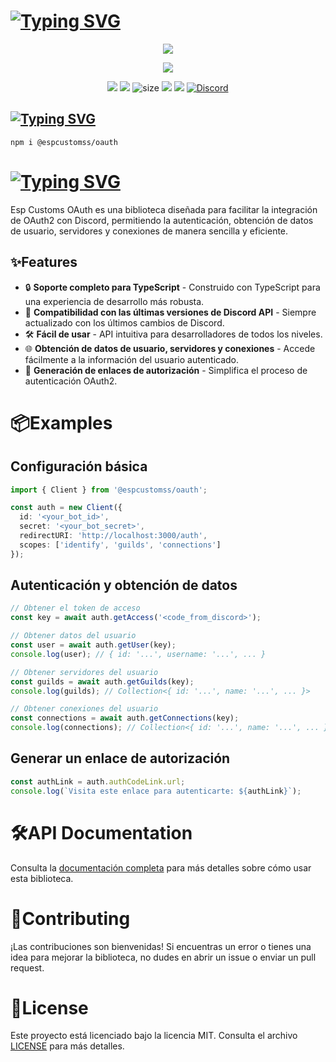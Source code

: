 # [![Typing SVG](https://readme-typing-svg.herokuapp.com?font=Fira+Code&weight=500&size=40&pause=1000&color=5865F2&multiline=true&random=false&width=435&lines=Esp+Customs+OAuth)](#)

<p align="center"><a href="https://github.com/esp-customs/OAuth"><img src="https://i.imgur.com/0lnboQ5.png"></a></p>
<p align="center"><a href="https://nodei.co/npm/@espcustomss/oauth/"><img src="https://nodei.co/npm/@espcustomss/oauth.png"></a></p>
<p align="center"><img src="https://img.shields.io/npm/v/@espcustomss/oauth?style=for-the-badge"> <img src="https://img.shields.io/npm/dm/@espcustomss/oauth?style=for-the-badge"> <img src='https://img.shields.io/bundlephobia/minzip/@espcustomss/oauth?label=size&style=for-the-badge' alt='size' /> <img src="https://img.shields.io/npm/l/@espcustomss/oauth?style=for-the-badge"> <img src="https://img.shields.io/npm/dt/@espcustomss/oauth?style=for-the-badge"> <a href="https://discord.gg/cqrN3Eg" target="_blank"> <img alt="Discord" src="https://img.shields.io/badge/Support-Click%20here-7289d9?style=for-the-badge&logo=discord"> </a> </p>

## [![Typing SVG](https://readme-typing-svg.herokuapp.com?font=Fira+Code&weight=500&pause=1000&color=F20000&random=false&width=435&lines=%E2%9D%94How+To+Install%3F)](#)

```console
npm i @espcustomss/oauth
```

# [![Typing SVG](https://readme-typing-svg.herokuapp.com?font=Fira+Code&weight=500&pause=1000&&color=00EDFF&random=false&width=435&lines=%F0%9F%8E%AF+Describing)](#)

Esp Customs OAuth es una biblioteca diseñada para facilitar la integración de OAuth2 con Discord, permitiendo la autenticación, obtención de datos de usuario, servidores y conexiones de manera sencilla y eficiente.

## ✨Features

- 🔒 **Soporte completo para TypeScript** - Construido con TypeScript para una experiencia de desarrollo más robusta.
- 🚀 **Compatibilidad con las últimas versiones de Discord API** - Siempre actualizado con los últimos cambios de Discord.
- 🛠️ **Fácil de usar** - API intuitiva para desarrolladores de todos los niveles.
- 🌐 **Obtención de datos de usuario, servidores y conexiones** - Accede fácilmente a la información del usuario autenticado.
- 🔄 **Generación de enlaces de autorización** - Simplifica el proceso de autenticación OAuth2.

# 📦Examples

## **Configuración básica**

```typescript
import { Client } from '@espcustomss/oauth';

const auth = new Client({
  id: '<your_bot_id>',
  secret: '<your_bot_secret>',
  redirectURI: 'http://localhost:3000/auth',
  scopes: ['identify', 'guilds', 'connections']
});
```

## **Autenticación y obtención de datos**

```typescript
// Obtener el token de acceso
const key = await auth.getAccess('<code_from_discord>');

// Obtener datos del usuario
const user = await auth.getUser(key); 
console.log(user); // { id: '...', username: '...', ... }

// Obtener servidores del usuario
const guilds = await auth.getGuilds(key); 
console.log(guilds); // Collection<{ id: '...', name: '...', ... }>

// Obtener conexiones del usuario
const connections = await auth.getConnections(key); 
console.log(connections); // Collection<{ id: '...', name: '...', ... }>
```

## **Generar un enlace de autorización**

```typescript
const authLink = auth.authCodeLink.url;
console.log(`Visita este enlace para autenticarte: ${authLink}`);
```

# 🛠️API Documentation

Consulta la [documentación completa](https://oauth.srgobi.com) para más detalles sobre cómo usar esta biblioteca.

# 📝Contributing

¡Las contribuciones son bienvenidas! Si encuentras un error o tienes una idea para mejorar la biblioteca, no dudes en abrir un issue o enviar un pull request.

# 📄License

Este proyecto está licenciado bajo la licencia MIT. Consulta el archivo [LICENSE](./LICENSE) para más detalles.